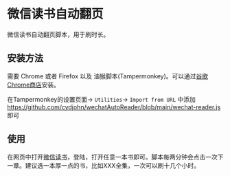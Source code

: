 # 微信读书自动翻页

微信读书自动翻页脚本，用于刷时长。

## 安装方法

需要 Chrome 或者 Firefox 以及 油猴脚本(Tampermonkey)。可以通过[谷歌Chrome商店](https://chrome.google.com/webstore/detail/tampermonkey/dhdgffkkebhmkfjojejmpbldmpobfkfo?hl=en)安装。

在Tampermonkey的设置页面-> `Utilities`-> `Import from URL` 中添加<https://github.com/cydjohn/wechatAutoReader/blob/main/wechat-reader.js>即可


## 使用

在网页中打开[微信读书](https://weread.qq.com)，登陆，打开任意一本书即可。脚本每两分钟会点击一次下一章。建议选一本厚一点的书，比如XXX全集，一次可以刷十几个小时。

